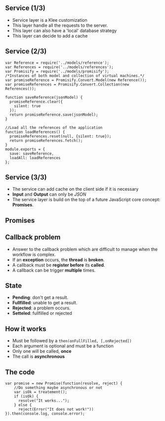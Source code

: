 ## Service (1/3)

+ Service layer is a Klee customization
+ This layer handle all the requests to the server.
+ This layer can also have a 'local' database strategy
+ This layer can decide to add a cache

## Service (2/3)

```:javascript
var Reference = require('../models/reference');
var References = require('../models/references');
var Promisify = require('../models/promisify');
/*Instances of both model and collection of virtual machines.*/
var promiseReference = Promisify.Convert.Model(new Reference());
var promiseReferences = Promisify.Convert.Collection(new References());

function saveReference(jsonModel) {
  promiseReference.clear({
    silent: true
  });
  return promiseReference.save(jsonModel);
}

//Load all the references of the application
function loadReferences() {
  promiseReferences.reset(null, {silent: true});
  return promiseReferences.fetch();
}
module.exports = {
  save: saveReference,
  loadAll: loadReferences
};
```
## Service (3/3)

+ The service can add cache on the client side if it is necessary
+ **Input** and **Output** can only be _JSON_
+ The service layer is build on the top of a future JavaScript core concept: **Promises**.


## Promises

## Callback problem

- Answer to the callback problem which are difficult to manage when the workflow is complex.
- If an **exception** occurs, the **thread** is **broken**.
- A callback must be **register before** its **called**.
- A callback can be trigger **multiple** times. 

## State

- **Pending**: don't get a result.
- **Fullfilled**: unable to get a result.
- **Rejected**: a problem occurs.
- **Setteled**: fullfilled  or rejected

## How it works

- Must be followed by a `then(onFullFilled, [,onRejected])`
- Each argument is optional and must be a function
- Only one will be called, **once**
- The call is **asynchronous**

## The code

```:javascript
var promise = new Promise(function(resolve, reject) {
    //Do something maybe asynchronous or not
    var isOk = treatement();
    if (isOk) {
      resolve("It works...");
    } else {
      reject(Error("It does not work!"))
}).then(console.log, console.error);
```